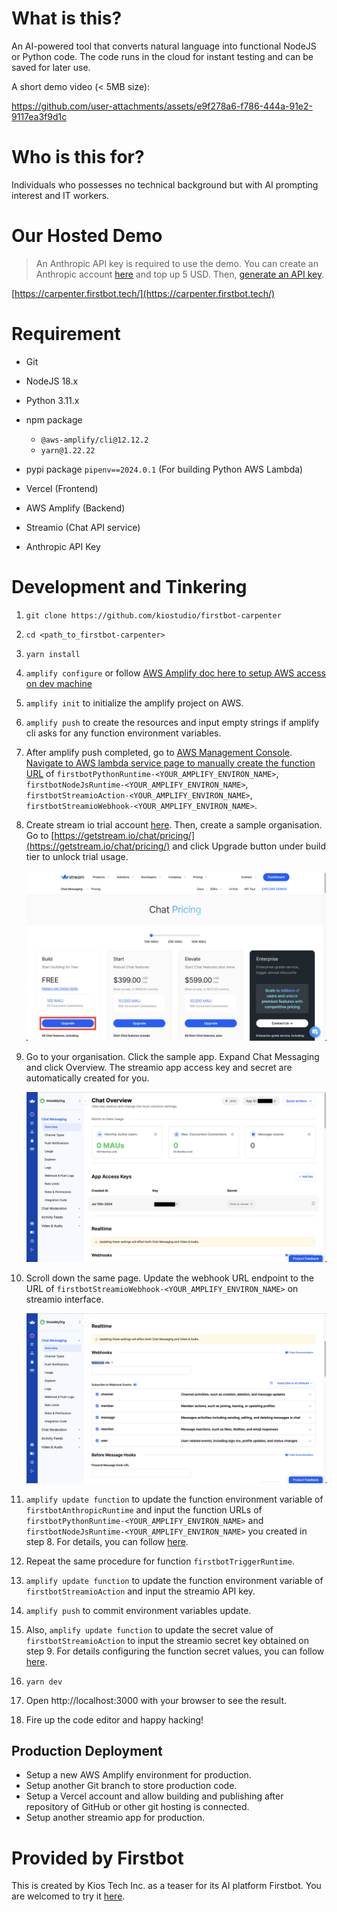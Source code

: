 # What is this?

An AI-powered tool that converts natural language into functional NodeJS or Python code. The code runs in the cloud for instant testing and can be saved for later use.

A short demo video (< 5MB size):

https://github.com/user-attachments/assets/e9f278a6-f786-444a-91e2-9117ea3f9d1c

# Who is this for?

Individuals who possesses no technical background but with AI prompting interest and IT workers.

# Our Hosted Demo

> An Anthropic API key is required to use the demo. You can create an Anthropic account [here](https://console.anthropic.com/) and top up 5 USD. Then, [generate an API key](https://docs.anthropic.com/en/docs/quickstart#set-your-api-key).

[https://carpenter.firstbot.tech/](https://carpenter.firstbot.tech/)

# Requirement

- Git
- NodeJS 18.x
- Python 3.11.x
- npm package
  - `@aws-amplify/cli@12.12.2`
  - `yarn@1.22.22`
- pypi package `pipenv==2024.0.1` (For building Python AWS Lambda)

- Vercel (Frontend)
- AWS Amplify (Backend)
- Streamio (Chat API service)

- Anthropic API Key

# Development and Tinkering

1. `git clone https://github.com/kiostudio/firstbot-carpenter`
2. `cd <path_to_firstbot-carpenter>`
3. `yarn install`
4. `amplify configure` or follow [AWS Amplify doc here to setup AWS access on dev machine](https://docs.amplify.aws/gen1/react/start/project-setup/prerequisites/)
5. `amplify init` to initialize the amplify project on AWS.
6. `amplify push` to create the resources and input empty strings if amplify cli asks for any function environment variables.
7. After amplify push completed, go to [AWS Management Console](https://console.aws.amazon.com). [Navigate to AWS lambda service page to manually create the function URL](https://docs.aws.amazon.com/lambda/latest/dg/urls-configuration.html#create-url-console) of `firstbotPythonRuntime-<YOUR_AMPLIFY_ENVIRON_NAME>`, `firstbotNodeJsRuntime-<YOUR_AMPLIFY_ENVIRON_NAME>`, `firstbotStreamioAction-<YOUR_AMPLIFY_ENVIRON_NAME>`, `firstbotStreamioWebhook-<YOUR_AMPLIFY_ENVIRON_NAME>`.
8. Create stream io trial account [here](https://getstream.io/chat/trial/). Then, create a sample organisation. Go to [https://getstream.io/chat/pricing/](https://getstream.io/chat/pricing/) and click Upgrade button under build tier to unlock trial usage.

   ![](doc/streamio-pricing-upgrade-button.png)

9. Go to your organisation. Click the sample app. Expand Chat Messaging and click Overview. The streamio app access key and secret are automatically created for you.

   ![](doc/streamio-chat-accesskey-secret.png)

10. Scroll down the same page. Update the webhook URL endpoint to the URL of `firstbotStreamioWebhook-<YOUR_AMPLIFY_ENVIRON_NAME>` on streamio interface.

    ![](doc/streamio-chat-webhook.png)

11. `amplify update function` to update the function environment variable of `firstbotAnthropicRuntime` and input the function URLs of `firstbotPythonRuntime-<YOUR_AMPLIFY_ENVIRON_NAME>` and `firstbotNodeJsRuntime-<YOUR_AMPLIFY_ENVIRON_NAME>` you created in step 8. For details, you can follow [here](https://docs.amplify.aws/gen1/javascript/build-a-backend/functions/environment-variables/#configuring-environment-variables).
12. Repeat the same procedure for function `firstbotTriggerRuntime`.
13. `amplify update function` to update the function environment variable of `firstbotStreamioAction` and input the streamio API key.
14. `amplify push` to commit environment variables update.
15. Also, `amplify update function` to update the secret value of `firstbotStreamioAction` to input the streamio secret key obtained on step 9. For details configuring the function secret values, you can follow [here](https://docs.amplify.aws/gen1/javascript/build-a-backend/functions/secrets/#configuring-secret-values).
16. `yarn dev`
17. Open http://localhost:3000 with your browser to see the result.
18. Fire up the code editor and happy hacking!

## Production Deployment

- Setup a new AWS Amplify environment for production.
- Setup another Git branch to store production code.
- Setup a Vercel account and allow building and publishing after repository of GitHub or other git hosting is connected.
- Setup another streamio app for production.

# Provided by Firstbot

This is created by Kios Tech Inc. as a teaser for its AI platform Firstbot. You are welcomed to try it [here](https://www.firstbot.tech).
